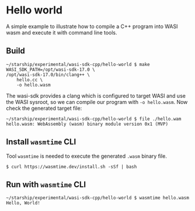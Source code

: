 # Hello world

A simple example to illustrate how to compile a C++ program into WASI wasm and
execute it with command line tools.

## Build

```shell
~/starship/experimental/wasi-sdk-cpp/hello-world $ make
WASI_SDK_PATH=/opt/wasi-sdk-17.0 \
/opt/wasi-sdk-17.0/bin/clang++ \
    hello.cc \
    -o hello.wasm
```

The wasi-sdk provides a clang which is configured to target WASI and use the
WASI sysroot, so we can compile our program with `-o hello.wasm`. Now check
the generated target file:

```shell
~/starship/experimental/wasi-sdk-cpp/hello-world $ file ./hello.wam
hello.wasm: WebAssembly (wasm) binary module version 0x1 (MVP)
```

## Install `wasmtime` CLI

Tool `wasmtime` is needed to execute the generated `.wasm` binary file.

```shell
$ curl https://wasmtime.dev/install.sh -sSf | bash
```

## Run with `wasmtime` CLI

```shell
~/starship/experimental/wasi-sdk-cpp/hello-world $ wasmtime hello.wasm
Hello, World!
```
